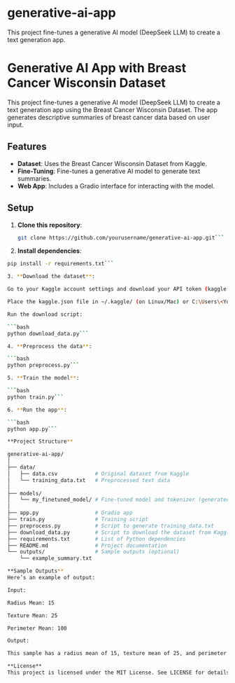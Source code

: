 # generative-ai-app
This project fine-tunes a generative AI model (DeepSeek LLM) to create a text generation app.
# Generative AI App with Breast Cancer Wisconsin Dataset

This project fine-tunes a generative AI model (DeepSeek LLM) to create a text generation app using the Breast Cancer Wisconsin Dataset. The app generates descriptive summaries of breast cancer data based on user input.

## Features

- **Dataset**: Uses the Breast Cancer Wisconsin Dataset from Kaggle.
- **Fine-Tuning**: Fine-tunes a generative AI model to generate text summaries.
- **Web App**: Includes a Gradio interface for interacting with the model.

## Setup

1. **Clone this repository**:
   ```bash
   git clone https://github.com/yourusername/generative-ai-app.git```

2. **Install dependencies**:

```bash
pip install -r requirements.txt```

3. **Download the dataset**:

Go to your Kaggle account settings and download your API token (kaggle.json).

Place the kaggle.json file in ~/.kaggle/ (on Linux/Mac) or C:\Users\<YourUsername>\.kaggle\ (on Windows).

Run the download script:

```bash
python download_data.py```

4. **Preprocess the data**:

```bash
python preprocess.py```

5. **Train the model**:

```bash
python train.py```

6. **Run the app**:

```bash
python app.py```

**Project Structure**

generative-ai-app/
│
├── data/
│   ├── data.csv            # Original dataset from Kaggle
│   └── training_data.txt   # Preprocessed text data
│
├── models/
│   └── my_finetuned_model/ # Fine-tuned model and tokenizer (generated after training)
│
├── app.py                  # Gradio app
├── train.py                # Training script
├── preprocess.py           # Script to generate training_data.txt
├── download_data.py        # Script to download the dataset from Kaggle
├── requirements.txt        # List of Python dependencies
├── README.md               # Project documentation
└── outputs/                # Sample outputs (optional)
    └── example_summary.txt

**Sample Outputs**
Here’s an example of output:

Input:

Radius Mean: 15

Texture Mean: 25

Perimeter Mean: 100

Output:

This sample has a radius mean of 15, texture mean of 25, and perimeter mean of 100. The diagnosis is likely benign, as the feature values fall within the normal range for healthy tissue.

**License**
This project is licensed under the MIT License. See LICENSE for details.
